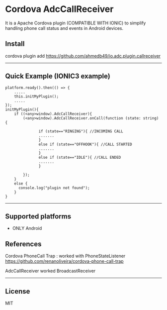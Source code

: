 Cordova AdcCallReceiver
=======================

It is a Apache Cordova plugin (COMPATIBLE WITH IONIC) to simplify handling phone call status and events in Android devices.


## Install

cordova plugin add https://github.com/ahmedb49/io.adc.plugin.callreceiver
    
******

## Quick Example (IONIC3 example)

	platform.ready().then(() => {
		..... 
		this.initMyPlugin();
		.....
	});
	initMyPlugin(){
		if ((<any>window).AdcCallReceiver){
			(<any>window).AdcCallReceiver.onCall(function (state: string) {
	  
				   if (state=="RINGING"){ //INCOMING CALL
				   .......
				   }
				   else if (state=="OFFHOOK"){ //CALL STARTED
				   .......
				   }
				   else if (state=="IDLE"){ //CALL ENDED
				   .......
				   }
				  
			});
		}
		else {
		  console.log("plugin not found");
		}
	}	
    
*********

## Supported platforms

- ONLY Android


## References
Cordova PhoneCall Trap : worked with PhoneStateListener
https://github.com/renanoliveira/cordova-phone-call-trap

AdcCallReceiver worked BroadcastReceiver
********


## License

MIT
